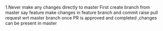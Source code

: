 1.Never make any changes directly to master 
First create branch from master say feature
make changes in feature branch and commit
raise pull request wrt master branch
once PR is approved and completed ,changes can be present in master 
